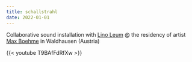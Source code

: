 ```yaml
---
title: schallstrahl
date: 2022-01-01
---
```

Collaborative sound installation with [Lino Leum](http://world-of-lino-leum.com/bio.html) @ the residency of artist [Max Boehme](https://www.maxboehme.com/) in Waldhausen (Austria)

{{< youtube T9BAfFdRfXw >}}
